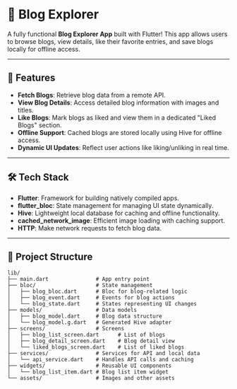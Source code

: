 # 📖 Blog Explorer


A fully functional **Blog Explorer App** built with Flutter! This app allows users to browse blogs, view details, like their favorite entries, and save blogs locally for offline access.

---

## 📱 **Features**

- **Fetch Blogs**: Retrieve blog data from a remote API.
- **View Blog Details**: Access detailed blog information with images and titles.
- **Like Blogs**: Mark blogs as liked and view them in a dedicated "Liked Blogs" section.
- **Offline Support**: Cached blogs are stored locally using Hive for offline access.
- **Dynamic UI Updates**: Reflect user actions like liking/unliking in real time.

---

## 🛠 **Tech Stack**

- **Flutter**: Framework for building natively compiled apps.
- **flutter_bloc**: State management for managing UI state dynamically.
- **Hive**: Lightweight local database for caching and offline functionality.
- **cached_network_image**: Efficient image loading with caching support.
- **HTTP**: Make network requests to fetch blog data.

---

## 📂 **Project Structure**

```plaintext
lib/
├── main.dart               # App entry point
├── bloc/                   # State management
│   ├── blog_bloc.dart      # Bloc for blog-related logic
│   ├── blog_event.dart     # Events for blog actions
│   └── blog_state.dart     # States representing UI changes
├── models/                 # Data models
│   ├── blog_model.dart     # Blog data structure
│   └── blog_model.g.dart   # Generated Hive adapter
├── screens/                # Screens
│   ├── blog_list_screen.dart      # List of blogs
│   ├── blog_detail_screen.dart    # Blog detail view
│   └── liked_blogs_screen.dart    # List of liked blogs
├── services/               # Services for API and local data
│   └── api_service.dart    # Handles API calls and caching
├── widgets/                # Reusable UI components
│   └── blog_list_item.dart # Blog list item widget
└── assets/                 # Images and other assets
